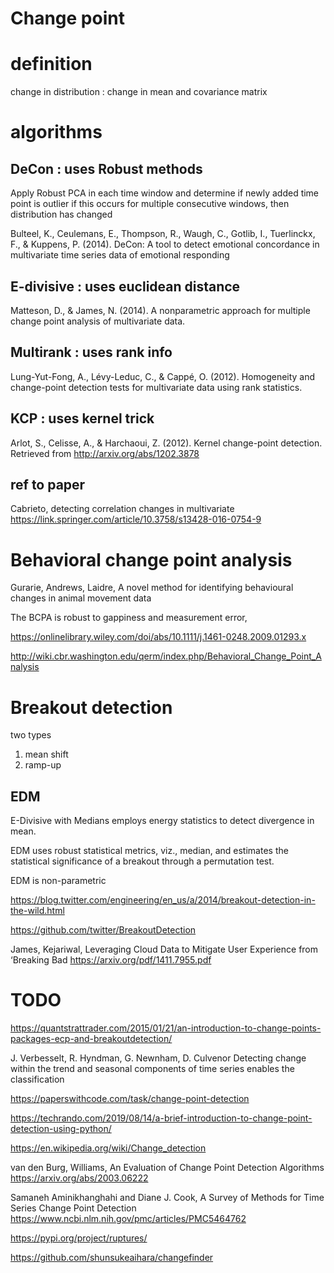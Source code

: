 
# Change point

# definition

change in distribution : change in mean and covariance matrix

# algorithms

## DeCon : uses Robust methods

Apply Robust PCA in each time window and determine if newly added time point is outlier
if this occurs for multiple consecutive windows, then distribution has changed

Bulteel, K., Ceulemans, E., Thompson, R., Waugh, C., Gotlib, I., Tuerlinckx, F., & Kuppens, P. (2014). DeCon: A tool to detect emotional concordance in multivariate time series data of emotional responding

## E-divisive : uses euclidean distance

Matteson, D., & James, N. (2014). A nonparametric approach for multiple change point analysis of multivariate data. 

## Multirank : uses rank info

Lung-Yut-Fong, A., Lévy-Leduc, C., & Cappé, O. (2012). Homogeneity and change-point detection tests for multivariate data using rank statistics.

## KCP : uses kernel trick

Arlot, S., Celisse, A., & Harchaoui, Z. (2012). Kernel change-point detection. Retrieved from http://arxiv.org/abs/1202.3878


## ref to paper
 
Cabrieto, detecting correlation changes in multivariate
https://link.springer.com/article/10.3758/s13428-016-0754-9

# Behavioral change point analysis


Gurarie, Andrews, Laidre, A novel method for identifying behavioural changes in animal movement data

The BCPA is robust to gappiness and measurement error,

https://onlinelibrary.wiley.com/doi/abs/10.1111/j.1461-0248.2009.01293.x

http://wiki.cbr.washington.edu/qerm/index.php/Behavioral_Change_Point_Analysis

# Breakout detection 

two types
1. mean shift
2. ramp-up

## EDM

E-Divisive with Medians employs energy statistics to detect divergence in mean.

EDM uses robust statistical metrics, viz., median, and estimates the statistical significance of a breakout through a permutation test.

EDM is non-parametric


https://blog.twitter.com/engineering/en_us/a/2014/breakout-detection-in-the-wild.html

https://github.com/twitter/BreakoutDetection

James, Kejariwal, Leveraging Cloud Data to Mitigate User Experience from ‘Breaking Bad
https://arxiv.org/pdf/1411.7955.pdf

# TODO

https://quantstrattrader.com/2015/01/21/an-introduction-to-change-points-packages-ecp-and-breakoutdetection/


J. Verbesselt, R. Hyndman, G. Newnham, D. Culvenor 
Detecting change within the trend and seasonal components of time series enables the classification 

https://paperswithcode.com/task/change-point-detection

https://techrando.com/2019/08/14/a-brief-introduction-to-change-point-detection-using-python/

https://en.wikipedia.org/wiki/Change_detection

van den Burg, Williams, An Evaluation of Change Point Detection Algorithms
https://arxiv.org/abs/2003.06222

Samaneh Aminikhanghahi and Diane J. Cook, A Survey of Methods for Time Series Change Point Detection
https://www.ncbi.nlm.nih.gov/pmc/articles/PMC5464762

https://pypi.org/project/ruptures/

https://github.com/shunsukeaihara/changefinder
